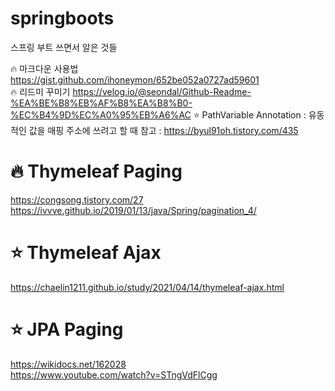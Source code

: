 # springboots
스프링 부트 쓰면서 알은 것들

:fire: 마크다운 사용법  https://gist.github.com/ihoneymon/652be052a0727ad59601 
<br>
:fire: 리드미 꾸미기  https://velog.io/@seondal/Github-Readme-%EA%BE%B8%EB%AF%B8%EA%B8%B0-%EC%B4%9D%EC%A0%95%EB%A6%AC 
⭐ PathVariable Annotation : 유동적인 값을 매핑 주소에 쓰려고 할 때 참고 : https://byul91oh.tistory.com/435

:fire: Thymeleaf Paging
==========================================
https://congsong.tistory.com/27
<br>
https://ivvve.github.io/2019/01/13/java/Spring/pagination_4/

⭐ Thymeleaf Ajax
=====================
https://chaelin1211.github.io/study/2021/04/14/thymeleaf-ajax.html


⭐ JPA Paging
================
https://wikidocs.net/162028
<br>
https://www.youtube.com/watch?v=STngVdFlCgg
